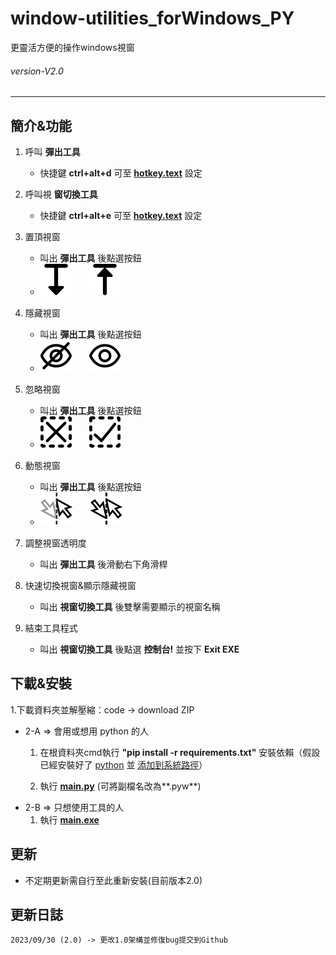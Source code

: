 # window-utilities_forWindows_PY
 更靈活方便的操作windows視窗
###### *version-V2.0* 
---
## 簡介&功能

1. 呼叫 **彈出工具**
    - 快捷鍵 **ctrl+alt+d** 可至 [**hotkey.text**](hotkey.text) 設定

2. 呼叫視 **窗切換工具**
    - 快捷鍵 **ctrl+alt+e** 可至 [**hotkey.text**](hotkey.text) 設定
    
3. 置頂視窗
    - 叫出 **彈出工具** 後點選按鈕
    - ![image](imgs/notop.png)　　![image](imgs/top.png)
    
4. 隱藏視窗
    - 叫出 **彈出工具** 後點選按鈕
    - ![image](imgs/Ceye.png)　　![image](imgs/eye.png)
    
5. 忽略視窗
    - 叫出 **彈出工具** 後點選按鈕
    - ![image](imgs/hide.png)　　![image](imgs/show.png)
    
6. 動態視窗
    - 叫出 **彈出工具** 後點選按鈕
    - ![image](imgs/unstable.png)　　![image](imgs/nounstable.png)
    
7. 調整視窗透明度
    - 叫出 **彈出工具** 後滑動右下角滑桿

8. 快速切換視窗&顯示隱藏視窗
    - 叫出 **視窗切換工具** 後雙擊需要顯示的視窗名稱
   
9. 結束工具程式
    - 叫出 **視窗切換工具** 後點選 **控制台!** 並按下 **Exit EXE**
    
 
## 下載&安裝
1.下載資料夾並解壓縮：code -> download ZIP 
- 2-A => 會用或想用 python 的人
    1. 在根資料夾cmd執行 **"pip install -r requirements.txt"** 安裝依賴（假設已經安裝好了 [python](https://www.python.org/) 並 [添加到系統路徑](https://hackmd.io/@yizhewang/B1zdXG4br#:~:text=Windows%2010%201%20%E5%BE%9E%E5%B7%A6%E4%B8%8B%E8%A7%92%E7%9A%84%E9%96%8B%E5%A7%8B%E9%81%B8%E5%96%AE%E6%90%9C%E5%B0%8B%E7%92%B0%E5%A2%83%E8%AE%8A%E6%95%B8%EF%BC%8C%E9%81%B8%E5%8F%96%E6%90%9C%E5%B0%8B%E7%B5%90%E6%9E%9C%E4%B8%AD%E7%9A%84%E7%B7%A8%E8%BC%AF%E7%B3%BB%E7%B5%B1%E7%92%B0%E5%A2%83%E8%AE%8A%E6%95%B8%E3%80%82%202%20%E9%BB%9E%E6%93%8A%E9%80%B2%E9%9A%8E%E5%88%86%E9%A0%81%E4%B8%8B%E6%96%B9%E7%9A%84%E7%92%B0%E5%A2%83%E8%AE%8A%E6%95%B8%E3%80%82%203%20%E5%BE%9E%E4%B8%8B%E6%96%B9%E7%9A%84%E7%B3%BB%E7%B5%B1%E8%AE%8A%E6%95%B8%E4%B8%AD%E6%89%BE%E5%88%B0Path%EF%BC%8C%E9%9B%99%E6%93%8A%E6%BB%91%E9%BC%A0%E5%B7%A6%E9%8D%B5%E7%B7%A8%E8%BC%AFPath%E3%80%82,Python36%20%E6%94%B9%E6%88%90%20Python37%20%E5%8D%B3%E5%8F%AF%E3%80%82%20%E5%9C%A8%E5%BE%8C%E4%BE%86%E7%9A%84%E7%89%88%E6%9C%AC%E7%95%B6%E4%B8%AD%EF%BC%8C%E4%BE%8B%E5%A6%82%203.9%20%E7%89%88%EF%BC%8C%E9%A0%90%E8%A8%AD%E7%9A%84%E8%B7%AF%E5%BE%91%E6%9C%83%E6%98%AF%20)）
  
    2. 執行 [**main.py**](main.py) (可將副檔名改為**.pyw**)
- 2-B => 只想使用工具的人
    1. 執行 [**main.exe**](main.exe)
## 更新
- 不定期更新需自行至此重新安裝(目前版本2.0)

## 更新日誌
    2023/09/30 (2.0) -> 更改1.0架構並修復bug提交到Github
    
